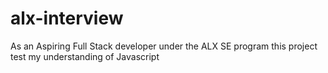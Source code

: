 # alx-interview
As an Aspiring Full Stack developer under the ALX SE program this project test my understanding of Javascript
